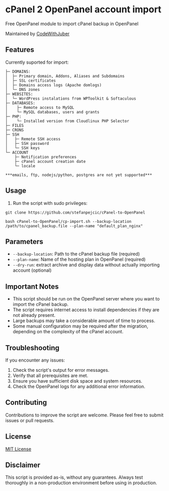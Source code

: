 # cPanel 2 OpenPanel account import
Free OpenPanel module to import cPanel backup in OpenPanel

Maintained by [CodeWithJuber](https://github.com/CodeWithJuber)

## Features

Currently suported for import:
```
├─ DOMAINS:
│  ├─ Primary domain, Addons, Aliases and Subdomains
│  ├─ SSL certificates
│  ├─ Domains access logs (Apache domlogs)
│  └─ DNS zones
├─ WEBSITES:
│  └─ WordPress instalations from WPToolkit & Softaculous 
├─ DATABASES:
│    ├─ Remote access to MySQL
│    └─ MySQL databases, users and grants
├─ PHP:
│    └─ Installed version from Cloudlinux PHP Selector
├─ FILES
├─ CRONS
├─ SSH
│   ├─ Remote SSH access
│   ├─ SSH password
│   └─ SSH keys
└─ ACCOUNT
    ├─ Notification preferences
    ├─ cPanel account creation date
    └─ locale

***emails, ftp, nodejs/python, postgres are not yet supported***
```


## Usage

1. Run the script with sudo privileges:

```
git clone https://github.com/stefanpejcic/cPanel-to-OpenPanel
```

```
bash cPanel-to-OpenPanel/cp-import.sh --backup-location /path/to/cpanel_backup.file --plan-name "default_plan_nginx"
```

## Parameters

- `--backup-location`: Path to the cPanel backup file (required)
- `--plan-name`:       Name of the hosting plan in OpenPanel (required)
- `--dry-run`:         extract archive and display data without actually importing account (optional)
## Important Notes

- This script should be run on the OpenPanel server where you want to import the cPanel backup.
- The script requires internet access to install dependencies if they are not already present.
- Large backups may take a considerable amount of time to process.
- Some manual configuration may be required after the migration, depending on the complexity of the cPanel account.

## Troubleshooting

If you encounter any issues:

1. Check the script's output for error messages.
2. Verify that all prerequisites are met.
3. Ensure you have sufficient disk space and system resources.
4. Check the OpenPanel logs for any additional error information.

## Contributing

Contributions to improve the script are welcome. Please feel free to submit issues or pull requests.

## License

[MIT License](LICENSE)

## Disclaimer

This script is provided as-is, without any guarantees. Always test thoroughly in a non-production environment before using in production.
